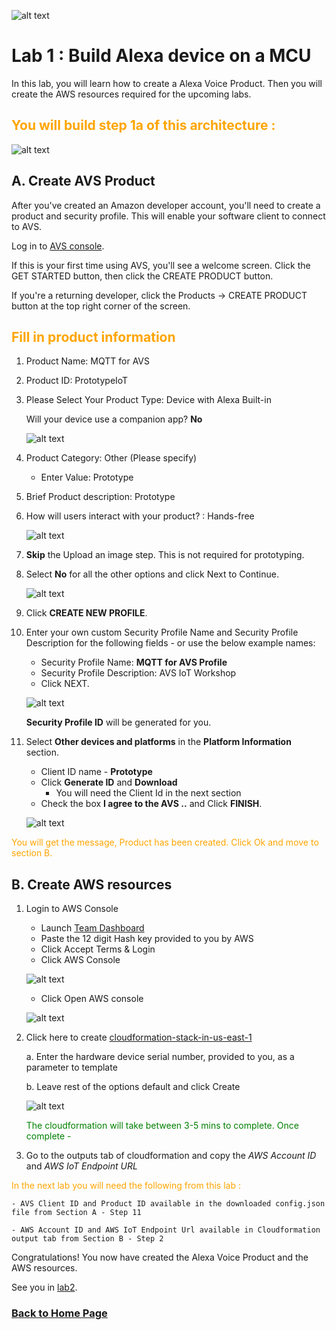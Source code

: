 ![alt text](aws_logo.png)

# Lab 1 : Build Alexa device on a MCU

In this lab, you will learn how to create a Alexa Voice Product. Then you will create the AWS resources required for the upcoming labs. 

## <span style="color:orange"> You will build step 1a of this architecture :</span>
![alt text](./images/arch-1a.png)

## A. Create AVS Product  

After you've created an Amazon developer account, you'll need to create a product and security profile. This will enable your software client to connect to AVS.

Log in to [AVS console](https://developer.amazon.com/alexa/console/avs/home). 

If this is your first time using AVS, you'll see a welcome screen. Click the GET STARTED button, then click the CREATE PRODUCT button.

If you're a returning developer, click the Products -> CREATE PRODUCT button at the top right corner of the screen.

## <span style="color:orange"> Fill in product information</span>

1. Product Name: MQTT for AVS 

2. Product ID: PrototypeIoT

3. Please Select Your Product Type: Device with Alexa Built-in

    Will your device use a companion app?  **No**

    ![alt text](./images/avs1.png)

4. Product Category: Other (Please specify)
    - Enter Value: Prototype

5. Brief Product description: Prototype

6. How will users interact with your product? : Hands-free

    ![alt text](./images/avs2.png)

7. **Skip** the Upload an image step. This is not required for prototyping.

8. Select **No** for all the other options and click Next to Continue. 

    ![alt text](./images/avs3.png)

9. Click **CREATE NEW PROFILE**.


10. Enter your own custom Security Profile Name and Security Profile Description for the following fields - or use the below example names:
    - Security Profile Name: **MQTT for AVS Profile**
    - Security Profile Description: AVS IoT Workshop
    - Click NEXT.

    ![alt text](./images/avs4.png)

    **Security Profile ID** will be generated for you.

11. Select **Other devices and platforms** in the **Platform Information** section.

    - Client ID name -  **Prototype**
    - Click **Generate ID** and **Download**
        -  You will need the Client Id in the next section
    - Check the box **I agree to the AVS ..** and Click **FINISH**.

    ![alt text](./images/otherdevicesplatforms2.png)

<span style="color:orange">You will get the message, Product has been created. Click Ok and move to section B.</span>

## B.  Create AWS resources 

1. Login to AWS Console 
    -   Launch [Team Dashboard](https://dashboard.eventengine.run/dashboard)
    - Paste the 12 digit Hash key provided to you by AWS 
    - Click Accept Terms & Login
    - Click AWS Console 

    ![alt text](./images/eengine.png)
    
    - Click Open AWS console

    ![alt text](./images/awsconsole.png)

2. Click here to create [cloudformation-stack-in-us-east-1]("https://console.aws.amazon.com/cloudformation/home?region=us-east-1#/stacks/create/review?stackName=reinvent19avsmqtt&templateURL=https://s3.amazonaws.com/alexa-reinvent/avs-iot-cfn.yaml")
    
    a. Enter the hardware device serial number, provided to you, as a parameter to template

    b. Leave rest of the options default and click Create

    ![alt text](./images/cfn.png)

    <span style="color:green">The cloudformation will take between 3-5 mins to complete. Once complete - </span>
    
3. Go to the outputs tab of cloudformation and copy the *AWS Account ID* and *AWS IoT Endpoint URL* 


<span style="color:orange">In the next lab you will need the following from this lab :
    
    - AVS Client ID and Product ID available in the downloaded config.json file from Section A - Step 11

    - AWS Account ID and AWS IoT Endpoint Url available in Cloudformation output tab from Section B - Step 2

Congratulations! You now have created the Alexa Voice Product and the AWS resources. 

See you in [lab2]((https://s3.amazonaws.com/alexa-reinvent/lab2.html)). 

### [Back to Home Page](https://s3.amazonaws.com/alexa-reinvent/labhome.html)




